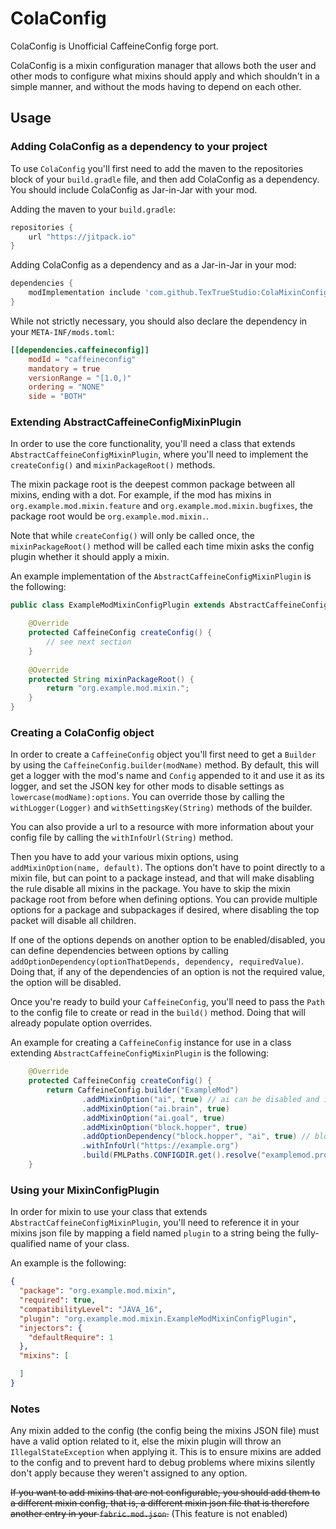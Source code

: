 # ColaConfig

ColaConfig is Unofficial CaffeineConfig forge port.

ColaConfig is a mixin configuration manager that allows both the user and other mods to configure what mixins should
apply and which shouldn't in a simple manner, and without the mods having to depend on each other. 

## Usage

### Adding ColaConfig as a dependency to your project

To use `ColaConfig` you'll first need to add the maven to the repositories block of your `build.gradle` file, and then add
ColaConfig as a dependency. You should include ColaConfig as Jar-in-Jar with your mod.

Adding the maven to your `build.gradle`:

```groovy
repositories {
    url "https://jitpack.io"
}
```

Adding ColaConfig as a dependency and as a Jar-in-Jar in your mod:

```groovy
dependencies {
    modImplementation include 'com.github.TexTrueStudio:ColaMixinConfig:v1.0.1-alpha'
}
```

While not strictly necessary, you should also declare the dependency in your `META-INF/mods.toml`:

```toml
[[dependencies.caffeineconfig]]
    modId = "caffeineconfig"
    mandatory = true
    versionRange = "[1.0,)"
    ordering = "NONE"
    side = "BOTH"
```

### Extending AbstractCaffeineConfigMixinPlugin

In order to use the core functionality, you'll need a class that extends `AbstractCaffeineConfigMixinPlugin`,
where you'll need to implement the `createConfig()` and `mixinPackageRoot()` methods.

The mixin package root is the deepest common package between all mixins, ending with a dot. For example, if the mod has mixins 
in `org.example.mod.mixin.feature` and `org.example.mod.mixin.bugfixes`, the package root would be `org.example.mod.mixin.`.

Note that while `createConfig()` will only be called once, the `mixinPackageRoot()` method will be called each time
mixin asks the config plugin whether it should apply a mixin.

An example implementation of the `AbstractCaffeineConfigMixinPlugin` is the following:

```java
public class ExampleModMixinConfigPlugin extends AbstractCaffeineConfigMixinPlugin {

    @Override
    protected CaffeineConfig createConfig() {
        // see next section
    }
    
    @Override
    protected String mixinPackageRoot() {
        return "org.example.mod.mixin.";
    }
}

```

### Creating a ColaConfig object

In order to create a `CaffeineConfig` object you'll first need to get a `Builder` by using the `CaffeineConfig.builder(modName)`
method. By default, this will get a logger with the mod's name and `Config` appended to it and use it as its logger,
and set the JSON key for other mods to disable settings as `lowercase(modName):options`. You can override those by calling the
`withLogger(Logger)` and `withSettingsKey(String)` methods of the builder.

You can also provide a url to a resource with more information about your config file by calling the `withInfoUrl(String)` method.

Then you have to add your various mixin options, using `addMixinOption(name, default)`. The options don't have to point directly to a
mixin file, but can point to a package instead, and that will make disabling the rule disable all mixins in the package. You have to skip the
mixin package root from before when defining options. You can provide multiple options for a package and subpackages if desired, where disabling the
top packet will disable all children.

If one of the options depends on another option to be enabled/disabled, you can define dependencies between options by calling
`addOptionDependency(optionThatDepends, dependency, requiredValue)`. Doing that, if any of the dependencies of an option is not
the required value, the option will be disabled.

Once you're ready to build your `CaffeineConfig`, you'll need to pass the `Path` to the config file to create or read in the `build()` method. 
Doing that will already populate option overrides.

An example for creating a `CaffeineConfig` instance for use in a class extending `AbstractCaffeineConfigMixinPlugin` is the following:

```java
    @Override
    protected CaffeineConfig createConfig() {
        return CaffeineConfig.builder("ExampleMod")
                .addMixinOption("ai", true) // ai can be disabled and it will disable all subpackages
                .addMixinOption("ai.brain", true)
                .addMixinOption("ai.goal", true)
                .addMixinOption("block.hopper", true)
                .addOptionDependency("block.hopper", "ai", true) // block.hopper will be disabled if ai is disabled
                .withInfoUrl("https://example.org")
                .build(FMLPaths.CONFIGDIR.get().resolve("examplemod.properties"));
    }

```

### Using your MixinConfigPlugin

In order for mixin to use your class that extends `AbstractCaffeineConfigMixinPlugin`, you'll need to reference it in your
mixins json file by mapping a field named `plugin` to a string being the fully-qualified name of your class.

An example is the following:

```json
{
  "package": "org.example.mod.mixin",
  "required": true,
  "compatibilityLevel": "JAVA_16",
  "plugin": "org.example.mod.mixin.ExampleModMixinConfigPlugin",
  "injectors": {
    "defaultRequire": 1
  },
  "mixins": [

  ]
}
```

### Notes

Any mixin added to the config (the config being the mixins JSON file) must have a valid option related to it, else the mixin plugin
will throw an `IllegalStateException` when applying it. This is to ensure mixins are added to the config and to prevent hard to
debug problems where mixins silently don't apply because they weren't assigned to any option.

~~If you want to add mixins that are not configurable, you should add them to a different mixin config, that is, a different mixin json
file that is therefore another entry in your `fabric.mod.json`.~~ (This feature is not enabled)
